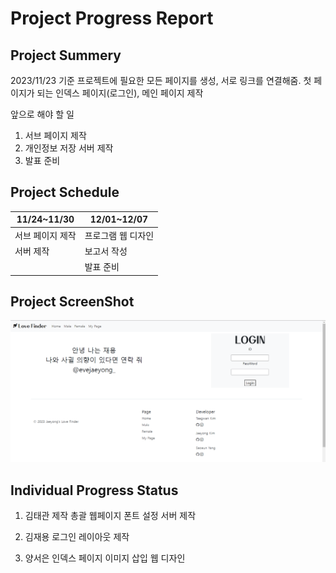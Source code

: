 # Project Progress Report

## Project Summery
2023/11/23 기준 프로젝트에 필요한 모든 페이지를 생성, 서로 링크를 연결해줌.
첫 페이지가 되는 인덱스 페이지(로그인), 메인 페이지 제작

앞으로 해야 할 일
1. 서브 페이지 제작
2. 개인정보 저장 서버 제작
3. 발표 준비

## Project Schedule
|11/24~11/30|12/01~12/07|
|-----------|-----------|
|서브 페이지 제작|프로그램 웹 디자인|
|서버 제작|보고서 작성|
||발표 준비|

## Project ScreenShot
![Image](/images/KakaoTalk_20231122_014547925.png)

## Individual Progress Status
1. 김태관
제작 총괄
웹페이지 폰트 설정
서버 제작
  
3. 김재용
로그인 레이아웃 제작

5. 양서은
인덱스 페이지 이미지 삽입
웹 디자인
